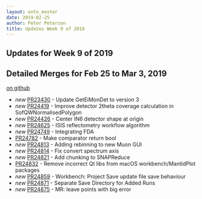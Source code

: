 ```yaml
---
layout: onto_master
date: 2019-02-25
author: Peter Peterson
title: Updates Week 9 of 2019
---
```

Updates for Week 9 of 2019
--------------------------

Detailed Merges for Feb 25 to Mar 3, 2019
-----------------------------------------
[on github](https://github.com/mantidproject/mantid/pulls?q=is%3Apr+merged%3A2019-02-26..2019-03-03)

* *new* [PR23430](https://github.com/mantidproject/mantid/pull/23430) - Update GetEiMonDet to version 3
* *new* [PR24419](https://github.com/mantidproject/mantid/pull/24419) - Improve detector 2theta coverage calculation in SofQWNormalisedPolygon
* *new* [PR24426](https://github.com/mantidproject/mantid/pull/24426) - Center IN6 detector shape at origin
* *new* [PR24625](https://github.com/mantidproject/mantid/pull/24625) - ISIS reflectometry workflow algorithm
* *new* [PR24749](https://github.com/mantidproject/mantid/pull/24749) - Integrating FDA
* [PR24782](https://github.com/mantidproject/mantid/pull/24782) - Make comparator return bool
* *new* [PR24813](https://github.com/mantidproject/mantid/pull/24813) - Adding rebinning to new Muon GUI
* *new* [PR24814](https://github.com/mantidproject/mantid/pull/24814) - Fix convert spectrum axis
* *new* [PR24821](https://github.com/mantidproject/mantid/pull/24821) - Add chunking to SNAPReduce
* [PR24832](https://github.com/mantidproject/mantid/pull/24832) - Remove incorrect Qt libs from macOS workbench/MantidPlot packages
* *new* [PR24859](https://github.com/mantidproject/mantid/pull/24859) - Workbench: Project Save update file save behaviour
* *new* [PR24871](https://github.com/mantidproject/mantid/pull/24871) - Separate Save Directory for Added Runs
* *new* [PR24875](https://github.com/mantidproject/mantid/pull/24875) - MR: leave points with big error
